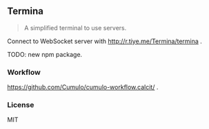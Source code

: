 
Termina
------

> A simplified terminal to use servers.

Connect to WebSocket server with http://r.tiye.me/Termina/termina .

TODO: new npm package.

### Workflow

https://github.com/Cumulo/cumulo-workflow.calcit/ .

### License

MIT
